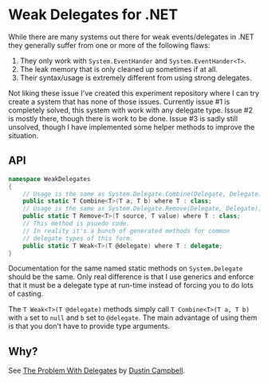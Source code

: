 # Weak Delegates for .NET

While there are many systems out there for weak events/delegates in .NET they generally suffer from one or more of the following flaws:

1. They only work with `System.EventHander` and `System.EventHander<T>`.
2. The leak memory that is only cleaned up sometimes if at all.
3. Their syntax/usage is extremely different from using strong delegates.

Not liking these issue I've created this experiment repository where I can try create a system that has none of those issues. Currently issue #1 is completely solved, this system with work with any delegate type. Issue #2 is mostly there, though there is work to be done. Issue #3 is sadly still unsolved, though I have implemented some helper methods to improve the situation.

## API

```csharp
namespace WeakDelegates
{
    // Usage is the same as System.Delegate.Combine(Delegate, Delegate);
    public static T Combine<T>(T a, T b) where T : class;
    // Usage is the same as System.Delegate.Remove(Delegate, Delegate);
    public static T Remove<T>(T source, T value) where T : class;
    // This method is psuedo code.
    // In reality it's a bunch of generated methods for common
    // delegate types of this form.
    public static T Weak<T>(T @delegate) where T : delegate;
}
```

Documentation for the same named static methods on `System.Delegate` should be the same. Only real difference is that I use generics and enforce that it must be a delegate type at run-time instead of forcing you to do lots of casting.

The `T Weak<T>(T @delegate)` methods simply call `T Combine<T>(T a, T b)` with `a` set to `null` and `b` set to `@delegate`. The main advantage of using them is that you don't have to provide type arguments.

## Why?

See [The Problem With Delegates](https://web.archive.org/web/20150327023026/http://diditwith.net/PermaLink,guid,fcf59145-3973-468a-ae66-aaa8df9161c7.aspx) by [Dustin Campbell](https://twitter.com/dcampbell).